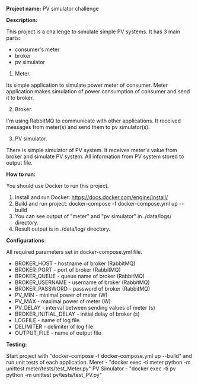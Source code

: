 **Project name:**
PV simulator challenge

**Description:**

This project is a challenge to simulate simple PV systems. It has 3 main parts:
- consumer's meter
- broker
- pv simulator

1. Meter.

Its simple application to simulate power meter of consumer. 
Meter application makes simulation of power consumption of consumer and send it to broker.

2. Broker.

I'm  using RabbitMQ to communicate with other applications. It received messages from meter(s) and send them to pv simulator(s).

3. PV simulator.

There is simple simulator of PV system. It receives meter's value from broker and simulate PV system. All information from PV system stored to output file.

**How to run:**

You should use Docker to run this project. 
1. Install and run Docker: https://docs.docker.com/engine/install/
2. Build and run project: docker-compose -f docker-compose.yml up --build
3. You can see output of "meter" and "pv simulator" in ./data/logs/ directory.
4. Result output is in ./data/log/ directory.

**Configurations**:

All required parameters set in docker-compose.yml file.
- BROKER_HOST  - hostname of broker (RabbitMQ)
- BROKER_PORT  - port of broker (RabbitMQ)
- BROKER_QUEUE - queue name of broker (RabbitMQ)
- BROKER_USERNAME - username of broker (RabbitMQ)
- BROKER_PASSWORD - password of broker (RabbitMQ)
- PV_MIN - minimal power of meter (W)
- PV_MAX - maximal power of meter (W)
- PV_DELAY - interval between sending values of meter (s) 
- BROKER_INITIAL_DELAY - initial delay of broker (s)
- LOGFILE - name of log file
- DELIMITER - delimiter of log file
- OUTPUT_FILE - name of output file

**Testing:**

Start project with "docker-compose -f docker-compose.yml up --build" and run unit tests of each application.
Meret - "docker exec -ti meter python -m unittest meter/tests/test_Meter.py"
PV Simulator - "docker exec -ti pv python -m unittest pv/tests/test_PV.py"


